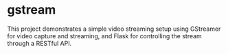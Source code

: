 # gstream
This project demonstrates a simple video streaming setup using GStreamer for video capture and streaming, and Flask for controlling the stream through a RESTful API.
